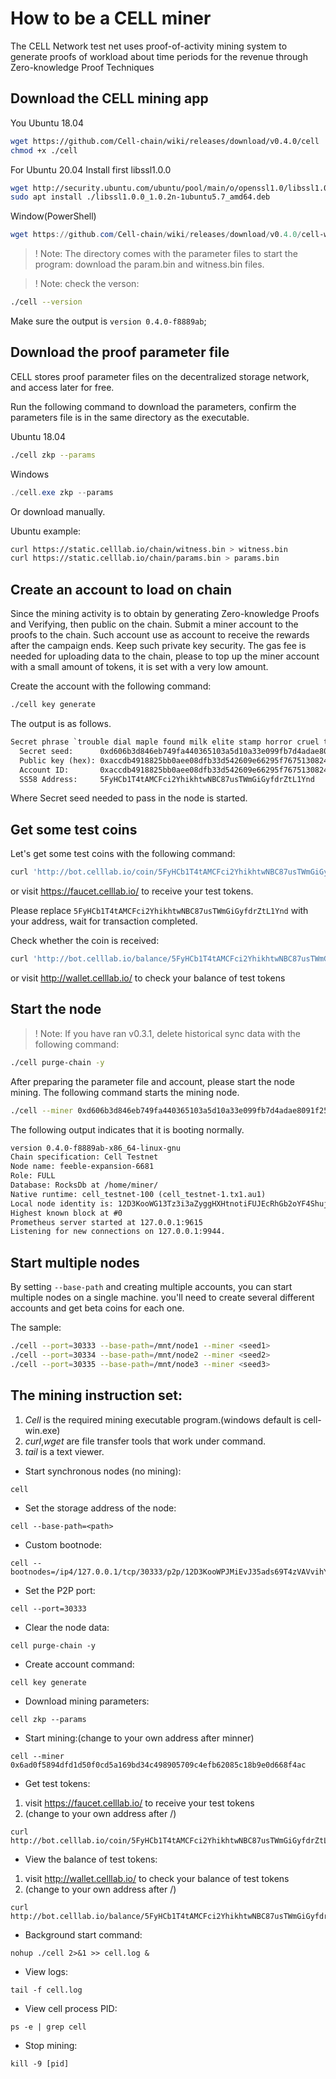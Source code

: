 # How to be a CELL miner

The CELL Network test net uses proof-of-activity mining system to generate proofs of workload about time periods for the revenue through Zero-knowledge Proof Techniques

## Download the CELL mining app

You 
Ubuntu 18.04

```sh
wget https://github.com/Cell-chain/wiki/releases/download/v0.4.0/cell
chmod +x ./cell
```
For Ubuntu 20.04 Install first libssl1.0.0

```sh
wget http://security.ubuntu.com/ubuntu/pool/main/o/openssl1.0/libssl1.0.0_1.0.2n-1ubuntu5.7_amd64.deb
sudo apt install ./libssl1.0.0_1.0.2n-1ubuntu5.7_amd64.deb
```

Window(PowerShell)

```PowerShell
wget https://github.com/Cell-chain/wiki/releases/download/v0.4.0/cell-win.exe -o cell.exe
```

> ! Note: The directory comes with the parameter files to start the program: download the param.bin and witness.bin files.

> ! Note: check the verson:
```sh
./cell --version
```
Make sure the output is `version 0.4.0-f8889ab`;

## Download the proof parameter file

CELL stores proof parameter files on the decentralized storage network, and access later for free.

Run the following command to download the parameters, confirm the parameters file is in the same directory as the executable.

Ubuntu 18.04

```sh
./cell zkp --params
```

Windows

```PowerShell
./cell.exe zkp --params
```

Or download manually.

Ubuntu example:

```sh
curl https://static.celllab.io/chain/witness.bin > witness.bin
curl https://static.celllab.io/chain/params.bin > params.bin
```

## Create an account to load on chain

Since the mining activity is to obtain by generating Zero-knowledge Proofs and Verifying, then public on the chain. Submit a miner account to the proofs to the chain. Such account use as account to receive the rewards after the campaign ends. Keep such private key security. The gas fee is needed for uploading data to the chain, please to top up the miner account with a small amount of tokens, it is set with a very low amount.

Create the account with the following command:

```sh
./cell key generate
```

The output is as follows.

```txt
Secret phrase `trouble dial maple found milk elite stamp horror cruel tonight immune outdoor` is account:
  Secret seed:      0xd606b3d846eb749fa440365103a5d10a33e099fb7d4adae8091f251d13e15f8e
  Public key (hex): 0xaccdb4918825bb0aee08dfb33d542609e66295f7675130824d4f5a77c2a5b60a
  Account ID:       0xaccdb4918825bb0aee08dfb33d542609e66295f7675130824d4f5a77c2a5b60a
  SS58 Address:     5FyHCb1T4tAMCFci2YhikhtwNBC87usTWmGiGyfdrZtL1Ynd

```

Where Secret seed needed to pass in the node is started.

## Get some test coins

Let's get some test coins with the following command:

```bash
curl 'http://bot.celllab.io/coin/5FyHCb1T4tAMCFci2YhikhtwNBC87usTWmGiGyfdrZtL1Ynd'
```
or visit https://faucet.celllab.io/ to receive your test tokens.

Please replace `5FyHCb1T4tAMCFci2YhikhtwNBC87usTWmGiGyfdrZtL1Ynd` with your address, wait for transaction completed.

Check whether the coin is received:

```bash
curl 'http://bot.celllab.io/balance/5FyHCb1T4tAMCFci2YhikhtwNBC87usTWmGiGyfdrZtL1Ynd'
```

or visit http://wallet.celllab.io/ to check your balance of test tokens

## Start the node

>! Note: If you have ran v0.3.1, delete historical sync data with the following command: 
```sh
./cell purge-chain -y
```

After preparing the parameter file and account, please start the node mining.
The following command starts the mining node.

```sh
./cell --miner 0xd606b3d846eb749fa440365103a5d10a33e099fb7d4adae8091f251d13e15f8e
```

The following output indicates that it is booting normally.

```txt
version 0.4.0-f8889ab-x86_64-linux-gnu
Chain specification: Cell Testnet
Node name: feeble-expansion-6681
Role: FULL
Database: RocksDb at /home/miner/
Native runtime: cell_testnet-100 (cell_testnet-1.tx1.au1)
Local node identity is: 12D3KooWG13Tz3i3aZyggHXHtnotiFUJEcRhGb2oYF4ShujQrzog
Highest known block at #0
Prometheus server started at 127.0.0.1:9615
Listening for new connections on 127.0.0.1:9944.
```

## Start multiple nodes

By setting `--base-path` and creating multiple accounts, you can start multiple nodes on a single machine. you'll need to create several different accounts and get beta coins for each one.

The sample:

```sh
./cell --port=30333 --base-path=/mnt/node1 --miner <seed1>
./cell --port=30334 --base-path=/mnt/node2 --miner <seed2>
./cell --port=30335 --base-path=/mnt/node3 --miner <seed3>
```

## The mining instruction set:

1. *Cell* is the required mining executable program.(windows default is cell-win.exe)
2. *curl*,*wget* are file transfer tools that work under command.
3. *tail* is a text viewer.


* Start synchronous nodes (no mining):
```
cell
```

* Set the storage address of the node:
```
cell --base-path=<path>
```

* Custom bootnode:
```
cell --bootnodes=/ip4/127.0.0.1/tcp/30333/p2p/12D3KooWPJMiEvJ35ads69T4zVAVvihYwqvsA3HwPG47xhFPpUXQ
```

* Set the P2P port:
```
cell --port=30333
```

* Clear the node data:
```
cell purge-chain -y
```

* Create account command:
```
cell key generate
```

* Download mining parameters:
```
cell zkp --params
```

* Start mining:(change to your own address after minner)
```
cell --miner 0x6ad0f5894dfd1d50f0cd5a169bd34c498905709c4efb62085c18b9e0d668f4ac
```

* Get test tokens:
1. visit https://faucet.celllab.io/ to receive your test tokens
2. (change to your own address after /)
```
curl http://bot.celllab.io/coin/5FyHCb1T4tAMCFci2YhikhtwNBC87usTWmGiGyfdrZtL1Ynd
```

* View the balance of test tokens:
1. visit http://wallet.celllab.io/ to check your balance of test tokens
2. (change to your own address after /)
```
curl http://bot.celllab.io/balance/5FyHCb1T4tAMCFci2YhikhtwNBC87usTWmGiGyfdrZtL1Ynd
```

* Background start command:
```
nohup ./cell 2>&1 >> cell.log &
```

* View logs:
```
tail -f cell.log
```

* View cell process PID:
```
ps -e | grep cell
```

* Stop mining:
```
kill -9 [pid]
```

